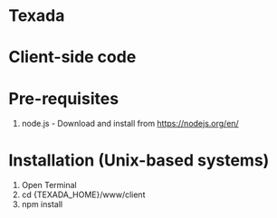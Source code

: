 # Texada #
# Client-side code #

# Pre-requisites #
1. node.js - Download and install from https://nodejs.org/en/

# Installation (Unix-based systems) #
1. Open Terminal
2. cd {TEXADA_HOME}/www/client
3. npm install

